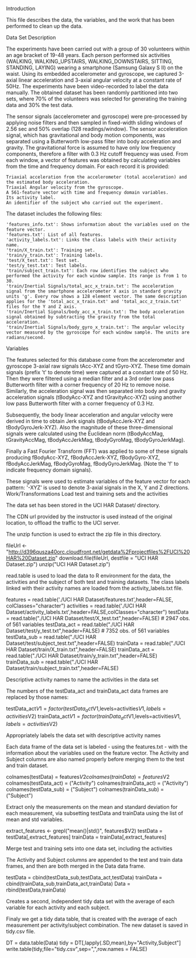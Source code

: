 Introduction

This file describes the data, the variables, and the work that has been performed to clean up the data.

Data Set Description

The experiments have been carried out with a group of 30 volunteers within an age bracket of 19-48 years. Each person performed six activities (WALKING, WALKING_UPSTAIRS, WALKING_DOWNSTAIRS, SITTING, STANDING, LAYING) wearing a smartphone (Samsung Galaxy S II) on the waist. Using its embedded accelerometer and gyroscope, we captured 3-axial linear acceleration and 3-axial angular velocity at a constant rate of 50Hz. The experiments have been video-recorded to label the data manually. The obtained dataset has been randomly partitioned into two sets, where 70% of the volunteers was selected for generating the training data and 30% the test data.

The sensor signals (accelerometer and gyroscope) were pre-processed by applying noise filters and then sampled in fixed-width sliding windows of 2.56 sec and 50% overlap (128 readings/window). The sensor acceleration signal, which has gravitational and body motion components, was separated using a Butterworth low-pass filter into body acceleration and gravity. The gravitational force is assumed to have only low frequency components, therefore a filter with 0.3 Hz cutoff frequency was used. From each window, a vector of features was obtained by calculating variables from the time and frequency domain.
For each record it is provided:

    Triaxial acceleration from the accelerometer (total acceleration) and the estimated body acceleration.
    Triaxial Angular velocity from the gyroscope.
    A 561-feature vector with time and frequency domain variables.
    Its activity label.
    An identifier of the subject who carried out the experiment.

The dataset includes the following files:

    'features_info.txt': Shows information about the variables used on the feature vector.
    'features.txt': List of all features.
    'activity_labels.txt': Links the class labels with their activity name.
    'train/X_train.txt': Training set.
    'train/y_train.txt': Training labels.
    'test/X_test.txt': Test set.
    'test/y_test.txt': Test labels.
    'train/subject_train.txt': Each row identifies the subject who performed the activity for each window sample. Its range is from 1 to 30.
    'train/Inertial Signals/total_acc_x_train.txt': The acceleration signal from the smartphone accelerometer X axis in standard gravity units 'g'. Every row shows a 128 element vector. The same description applies for the 'total_acc_x_train.txt' and 'total_acc_z_train.txt' files for the Y and Z axis.
    'train/Inertial Signals/body_acc_x_train.txt': The body acceleration signal obtained by subtracting the gravity from the total acceleration.
    'train/Inertial Signals/body_gyro_x_train.txt': The angular velocity vector measured by the gyroscope for each window sample. The units are radians/second.

Variables

The features selected for this database come from the accelerometer and gyroscope 3-axial raw signals tAcc-XYZ and tGyro-XYZ. These time domain signals (prefix 't' to denote time) were captured at a constant rate of 50 Hz. Then they were filtered using a median filter and a 3rd order low pass Butterworth filter with a corner frequency of 20 Hz to remove noise. Similarly, the acceleration signal was then separated into body and gravity acceleration signals (tBodyAcc-XYZ and tGravityAcc-XYZ) using another low pass Butterworth filter with a corner frequency of 0.3 Hz.

Subsequently, the body linear acceleration and angular velocity were derived in time to obtain Jerk signals (tBodyAccJerk-XYZ and tBodyGyroJerk-XYZ). Also the magnitude of these three-dimensional signals were calculated using the Euclidean norm (tBodyAccMag, tGravityAccMag, tBodyAccJerkMag, tBodyGyroMag, tBodyGyroJerkMag).

Finally a Fast Fourier Transform (FFT) was applied to some of these signals producing fBodyAcc-XYZ, fBodyAccJerk-XYZ, fBodyGyro-XYZ, fBodyAccJerkMag, fBodyGyroMag, fBodyGyroJerkMag. (Note the 'f' to indicate frequency domain signals).

These signals were used to estimate variables of the feature vector for each pattern:
'-XYZ' is used to denote 3-axial signals in the X, Y and Z directions.
Work/Transformations
Load test and training sets and the activities

The data set has been stored in the UCI HAR Dataset/ directory.

The CDN url provided by the instructor is used instead of the original location, to offload the traffic to the UCI server.

The unzip function is used to extract the zip file in this directory.

fileUrl <- "http://d396qusza40orc.cloudfront.net/getdata%2Fprojectfiles%2FUCI%20HAR%20Dataset.zip"
download.file(fileUrl, destfile = "UCI HAR Dataset.zip")
unzip("UCI HAR Dataset.zip")

read.table is used to load the data to R environment for the data, the activities and the subject of both test and training datasets. The class labels linked with their activity names are loaded from the activity_labels.txt file.

features = read.table('./UCI HAR Dataset/features.txt',header=FALSE, colClasses="character")
activities = read.table('./UCI HAR Dataset/activity_labels.txt',header=FALSE,colClasses="character")
testData = read.table("./UCI HAR Dataset/test/X_test.txt",header=FALSE) # 2947 obs. of 561 variables
testData_act = read.table("./UCI HAR Dataset/test/y_test.txt",header=FALSE) # 7352 obs. of 561 variables
testData_sub = read.table("./UCI HAR Dataset/test/subject_test.txt",header=FALSE)
trainData = read.table("./UCI HAR Dataset/train/X_train.txt",header=FALSE)
trainData_act = read.table("./UCI HAR Dataset/train/y_train.txt",header=FALSE)
trainData_sub = read.table("./UCI HAR Dataset/train/subject_train.txt",header=FALSE)

Descriptive activity names to name the activities in the data set

The numbers of the testData_act and trainData_act data frames are replaced by those names:

testData_act$V1 = factor(testData_act$V1,levels=activities$V1,labels=activities$V2)
trainData_act$V1 = factor(trainData_act$V1,levels=activities$V1,labels=activities$V2)

Appropriately labels the data set with descriptive activity names

Each data frame of the data set is labeled - using the features.txt - with the information about the variables used on the feature vector. The Activity and Subject columns are also named properly before merging them to the test and train dataset.

colnames(testData) = features$V2
colnames(trainData) = features$V2
colnames(testData_act) = ("Activity")
colnames(trainData_act) = ("Activity")
colnames(testData_sub) = ("Subject")
colnames(trainData_sub) = ("Subject")

Extract only the measurements on the mean and standard deviation for each measurement, via subsetting testData and trainData using the list of mean and std variables.

extract_features <- grepl("mean()|std()", features$V2)
testData = testData[,extract_features] 
trainData = trainData[,extract_features] 

Merge test and training sets into one data set, including the activities

The Activity and Subject columns are appended to the test and train data frames, and then are both merged in the Data data frame.

testData = cbind(testData_sub,testData_act,testData)
trainData = cbind(trainData_sub,trainData_act,trainData)
Data = rbind(testData,trainData) 

Creates a second, independent tidy data set with the average of each variable for each activity and each subject.

Finaly we get a tidy data table, that is created with the average of each measurement per activity/subject combination. The new dataset is saved in tidy.csv file.

DT = data.table(Data)
tidy = DT[,lapply(.SD,mean),by="Activity,Subject"]
write.table(tidy,file="tidy.csv",sep=",",row.names = FALSE)
